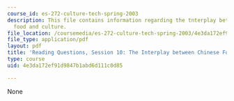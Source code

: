 ```yaml
---
course_id: es-272-culture-tech-spring-2003
description: This file contains information regarding the tnterplay between chinese
  food and culture.
file_location: /coursemedia/es-272-culture-tech-spring-2003/4e3da172ef91d9847b1abd6d111c0d85_MITES_272S03_q10.pdf
file_type: application/pdf
layout: pdf
title: 'Reading Questions, Session 10: The Interplay between Chinese Food and Culture'
type: course
uid: 4e3da172ef91d9847b1abd6d111c0d85

---
```

None